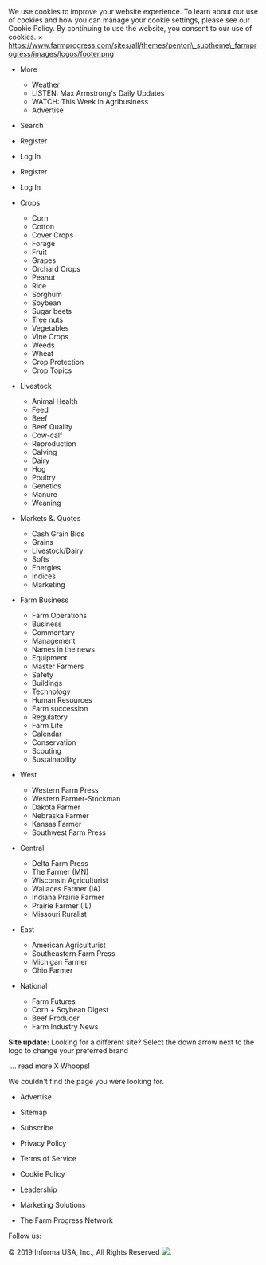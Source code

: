 We use cookies to improve your website experience. To learn about our use of cookies and how you can manage your cookie settings, please see our Cookie Policy. By continuing to use the website, you consent to our use of cookies. × https://www.farmprogress.com/sites/all/themes/penton\_subtheme\_farmprogress/images/logos/footer.png

*   More
    *   Weather
    *   LISTEN: Max Armstrong's Daily Updates
    *   WATCH: This Week in Agribusiness
    *   Advertise

*   Search
*   Register
*   Log In

*   Register
*   Log In

*   Crops
    *   Corn
    *   Cotton
    *   Cover Crops
    *   Forage
    *   Fruit
    *   Grapes
    *   Orchard Crops
    *   Peanut
    *   Rice
    *   Sorghum
    *   Soybean
    *   Sugar beets
    *   Tree nuts
    *   Vegetables
    *   Vine Crops
    *   Weeds
    *   Wheat
    *   Crop Protection
    *   Crop Topics
*   Livestock
    *   Animal Health
    *   Feed
    *   Beef
    *   Beef Quality
    *   Cow-calf
    *   Reproduction
    *   Calving
    *   Dairy
    *   Hog
    *   Poultry
    *   Genetics
    *   Manure
    *   Weaning
*   Markets &. Quotes
    *   Cash Grain Bids
    *   Grains
    *   Livestock/Dairy
    *   Softs
    *   Energies
    *   Indices
    *   Marketing
*   Farm Business
    *   Farm Operations
    *   Business
    *   Commentary
    *   Management
    *   Names in the news
    *   Equipment
    *   Master Farmers
    *   Safety
    *   Buildings
    *   Technology
    *   Human Resources
    *   Farm succession
    *   Regulatory
    *   Farm Life
    *   Calendar
    *   Conservation
    *   Scouting
    *   Sustainability
*   West
    *   Western Farm Press
    *   Western Farmer-Stockman
    *   Dakota Farmer
    *   Nebraska Farmer
    *   Kansas Farmer
    *   Southwest Farm Press
*   Central
    *   Delta Farm Press
    *   The Farmer (MN)
    *   Wisconsin Agriculturist
    *   Wallaces Farmer (IA)
    *   Indiana Prairie Farmer
    *   Prairie Farmer (IL)
    *   Missouri Ruralist
*   East
    *   American Agriculturist
    *   Southeastern Farm Press
    *   Michigan Farmer
    *   Ohio Farmer
*   National
    *   Farm Futures
    *   Corn + Soybean Digest
    *   Beef Producer
    *   Farm Industry News

**Site update:** Looking for a different site? Select the down arrow next to the logo to change your preferred brand  
  
 ... read more X Whoops!

We couldn't find the page you were looking for.

*   Advertise
*   Sitemap
*   Subscribe
*   Privacy Policy
*   Terms of Service

*   Cookie Policy
*   Leadership
*   Marketing Solutions
*   The Farm Progress Network

Follow us:

© 2019 Informa USA, Inc., All Rights Reserved <img src="https://api.b2c.com/api/noscript-315re7h65uhsyo963dv.gif">.